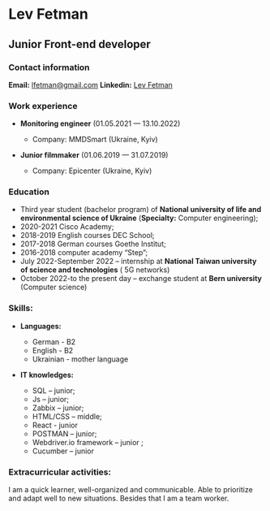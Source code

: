 # Lev Fetman #
## Junior Front-end developer ##


### Contact information ###
**Email:** lfetman@gmail.com
**Linkedin:** [Lev Fetman](https://www.linkedin.com/in/lev-fetman-702975223/)

### Work experience ###

- **Monitoring engineer** (01.05.2021 — 13.10.2022)
    - Company: MMDSmart (Ukraine, Kyiv)

- **Junior filmmaker** (01.06.2019 — 31.07.2019)
    - Company: Epicenter (Ukraine, Kyiv)

### Education ###

- Third year student (bachelor program) of **National university of life and environmental science of Ukraine** (**Specialty:** Computer engineering);
- 2020-2021 Cisco Academy;
- 2018-2019 English courses DEC School;
- 2017-2018 German courses Goethe Institut;
- 2016-2018 computer academy “Step”;
- July 2022-September 2022 – internship at **National Taiwan university of science and technologies** ( 5G networks)
-  October 2022-to the present day – exchange student at **Bern university** (Computer science)

### Skills: ###

- **Languages:**
    - German - B2
    - English - B2
    - Ukrainian - mother language

- **IT knowledges:**

    - SQL – junior;
    - Js – junior;
    - Zabbix – junior;
    - HTML/CSS – middle;
    - React - junior
    - POSTMAN – junior;
    - Webdriver.io framework – junior ;
    - Cucumber – junior

### Extracurricular activities: ###
I am a quick learner, well-organized and communicable. Able to prioritize and adapt well to new situations. Besides that I am a team worker.